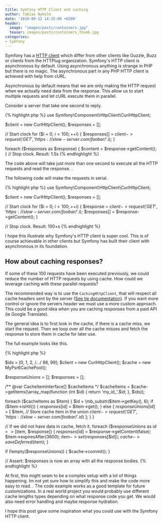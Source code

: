 ```yaml
---
title: Symfony HTTP Client and caching
author: Tobias Nyholm
date: '2019-09-12 14:35:00 +0200'
header: 
  image: "images/posts/containers.jpg"
  teaser: images/posts/containers_thumb.jpg
categories:
- Symfony
--- 
```


Symfony has a [HTTP client](https://symfony.com/doc/current/components/http_client.html) which differ from other clients
like Guzzle, Buzz or clients from the HTTPlug organization. Symfony's HTTP client is asynchronous by default. Using 
asynchronous anything is strange in PHP but there is no magic. The asynchronous part in any PHP HTTP client is achieved 
with help from cURL. 

Asynchronous by default means that we are only making the HTTP request when we actually need data from the response. This
allow us to start multiple requests and let cURL execute them in parallel. 

Consider a server that take one second to reply. 

{% highlight php %}
use Symfony\Component\HttpClient\CurlHttpClient;

$client = new CurlHttpClient();
$responses = [];

// Start clock
for ($i = 0; $i < 100; ++$i) {
    $responses[] = $client->request('GET', 'https://slow-server.com/foobar/'.$i);
}

foreach ($responses as $response) {
    $content = $response->getContent();
}
// Stop clock. Result: 1.5s
{% endhighlight %}

The code above will take just more than one second to execute all the HTTP requests and read the response. . 

The following code will make the requests in serial. 

{% highlight php %}
use Symfony\Component\HttpClient\CurlHttpClient;

$client = new CurlHttpClient();
$responses = [];

// Start clock
for ($i = 0; $i < 100; ++$i) {
    $response = $client->request('GET', 'https://slow-server.com/foobar/'.$i);
    $responses[] = $response->getContent();
}

// Stop clock. Result: 100+s
{% endhighlight %}

I hope this illustrate why Symfony's HTTP client is super cool. This is of course achievable in other clients but
Symfony has built their client with asynchronous in its foundation.  

## How about caching responses?

If some of these 100 requests have been executed previously, we could reduce the number of HTTP requests by using cache.
How could we leverage caching with these parallel requests?

The recommended way is to use the ``CachingHttpClient``, that will respect all cache headers sent by the server 
([See tje documentation](https://symfony.com/doc/current/components/http_client.html#caching-requests-and-responses)). If 
you want more control or ignore the servers header we must use a more custom approach. This could be a good idea when you
are caching responses from a paid API (ie Google Translate). 

The general idea is to first look in the cache, if there is a cache miss, we start the request. Then we loop over all the
cache misses and fetch the response to store them in cache for later use. 

The full example looks like this. 

{% highlight php %}

$ids = [0, 1, 2, /*...*/ 98, 99];
$client = new CurlHttpClient();
$cache = new MyPsr6CachePool();

$responseUnions = [];
$responses = [];

/** @var CacheItemInterface[] $cacheItems */
$cacheItems = $cache->getItems(\array_map(function (int $id) {
    return 'my_id_'.$id;
}, $ids));

foreach ($cacheItems as $item) {
    $id = \mb_substr($item->getKey(), 6);
    if ($item->isHit()) {
        $responses[$id] = $item->get();
    } else {
        $responseUnions[$id] = [
            $item, // Store cache item in the union
            $client->request('GET', 'https://slow-server.com/foobar/'.$id)
        ];
    }
}

// If we did not have data in cache, fetch it.
foreach ($responseUnions as $id => [$item, $response]) {
    $responses[$id] = $response->getContent(false);
    $item->expiresAfter(3600);
    $item->set($responses[$id]);
    $cache->saveDeferred($item);
}

if (!empty($responseUnions)) {
    $cache->commit();
}

// Assert: $responses is now an array with all the response bodies. 
{% endhighlight %}

At first, this might seam to be a complex setup with a lot of things happening. Im not yet sure how to simplify this and
make the code more easy to read. . The code example works as a good template for future customizations. In a real world 
project you would probably use different cache lengths types depending on what response code you get. We would also need 
error handling and maybe response hydration. 

I hope this post gave some inspiration what you could use with the Symfony HTTP client. 
